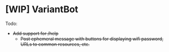 ﻿# [WIP] VariantBot

Todo:
- ~~Add support for /help~~
  * ~~Post ephemeral message with buttons for displaying wifi password, URLs to common resources, etc.~~
